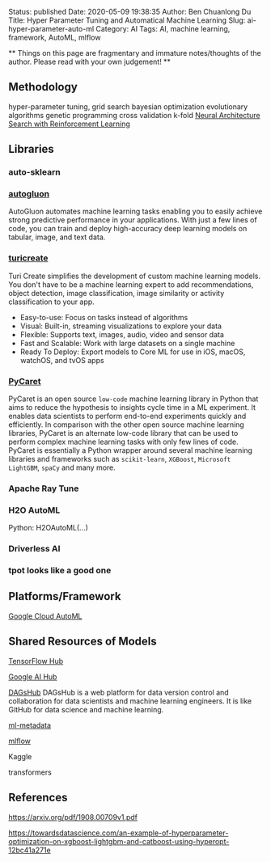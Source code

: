 Status: published
Date: 2020-05-09 19:38:35
Author: Ben Chuanlong Du
Title: Hyper Parameter Tuning and Automatical Machine Learning
Slug: ai-hyper-parameter-auto-ml
Category: AI
Tags: AI, machine learning, framework, AutoML, mlflow

**
Things on this page are fragmentary and immature notes/thoughts of the author.
Please read with your own judgement!
**

## Methodology

hyper-parameter tuning, 
grid search
bayesian optimization 
evolutionary algorithms
genetic programming
cross validation
k-fold 
[Neural Architecture Search with Reinforcement Learning](https://openreview.net/pdf?id=r1Ue8Hcxg)

## Libraries

### auto-sklearn

### [autogluon](https://github.com/awslabs/autogluon)

AutoGluon automates machine learning tasks enabling you 
to easily achieve strong predictive performance in your applications. 
With just a few lines of code, 
you can train and deploy high-accuracy deep learning models on tabular, image, and text data.

### [turicreate](https://github.com/apple/turicreate)

Turi Create simplifies the development of custom machine learning models. 
You don't have to be a machine learning expert 
to add recommendations, object detection, image classification, image similarity or activity classification to your app.

- Easy-to-use: Focus on tasks instead of algorithms
- Visual: Built-in, streaming visualizations to explore your data
- Flexible: Supports text, images, audio, video and sensor data
- Fast and Scalable: Work with large datasets on a single machine
- Ready To Deploy: Export models to Core ML for use in iOS, macOS, watchOS, and tvOS apps

### [PyCaret](https://github.com/pycaret/pycaret)

PyCaret is an open source `low-code` machine learning library in Python 
that aims to reduce the hypothesis to insights cycle time in a ML experiment. 
It enables data scientists to perform end-to-end experiments quickly and efficiently. 
In comparison with the other open source machine learning libraries, 
PyCaret is an alternate low-code library 
that can be used to perform complex machine learning tasks with only few lines of code. 
PyCaret is essentially a Python wrapper 
around several machine learning libraries and frameworks 
such as `scikit-learn`, `XGBoost`, `Microsoft LightGBM`, `spaCy` and many more. 

### Apache Ray Tune

### H2O AutoML

Python: H2OAutoML(...)

### Driverless AI


### tpot looks like a good one

## Platforms/Framework

[Google Cloud AutoML](https://cloud.google.com/automl/)


## Shared Resources of Models

[TensorFlow Hub](https://www.tensorflow.org/hub)

[Google AI Hub](https://cloud.google.com/ai-hub/)

[DAGsHub](https://dagshub.com/)
DAGsHub is a web platform for data version control and collaboration for data scientists and machine learning engineers.
It is like GitHub for data science and machine learning.

[ml-metadata](https://github.com/google/ml-metadata)

[mlflow](https://github.com/mlflow/mlflow)

Kaggle

transformers

## References

https://arxiv.org/pdf/1908.00709v1.pdf

https://towardsdatascience.com/an-example-of-hyperparameter-optimization-on-xgboost-lightgbm-and-catboost-using-hyperopt-12bc41a271e

